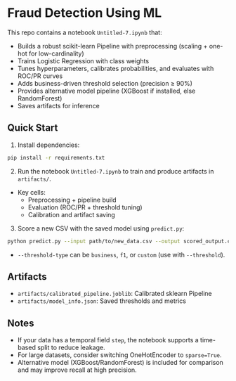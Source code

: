 # Fraud Detection Using ML

This repo contains a notebook `Untitled-7.ipynb` that:
- Builds a robust scikit-learn Pipeline with preprocessing (scaling + one-hot for low-cardinality)
- Trains Logistic Regression with class weights
- Tunes hyperparameters, calibrates probabilities, and evaluates with ROC/PR curves
- Adds business-driven threshold selection (precision ≥ 90%)
- Provides alternative model pipeline (XGBoost if installed, else RandomForest)
- Saves artifacts for inference

## Quick Start

1) Install dependencies:
```bash
pip install -r requirements.txt
```

2) Run the notebook `Untitled-7.ipynb` to train and produce artifacts in `artifacts/`.
- Key cells:
  - Preprocessing + pipeline build
  - Evaluation (ROC/PR + threshold tuning)
  - Calibration and artifact saving

3) Score a new CSV with the saved model using `predict.py`:
```bash
python predict.py --input path/to/new_data.csv --output scored_output.csv --threshold-type business
```
- `--threshold-type` can be `business`, `f1`, or `custom` (use with `--threshold`).

## Artifacts

- `artifacts/calibrated_pipeline.joblib`: Calibrated sklearn Pipeline
- `artifacts/model_info.json`: Saved thresholds and metrics

## Notes

- If your data has a temporal field `step`, the notebook supports a time-based split to reduce leakage.
- For large datasets, consider switching OneHotEncoder to `sparse=True`.
- Alternative model (XGBoost/RandomForest) is included for comparison and may improve recall at high precision.
